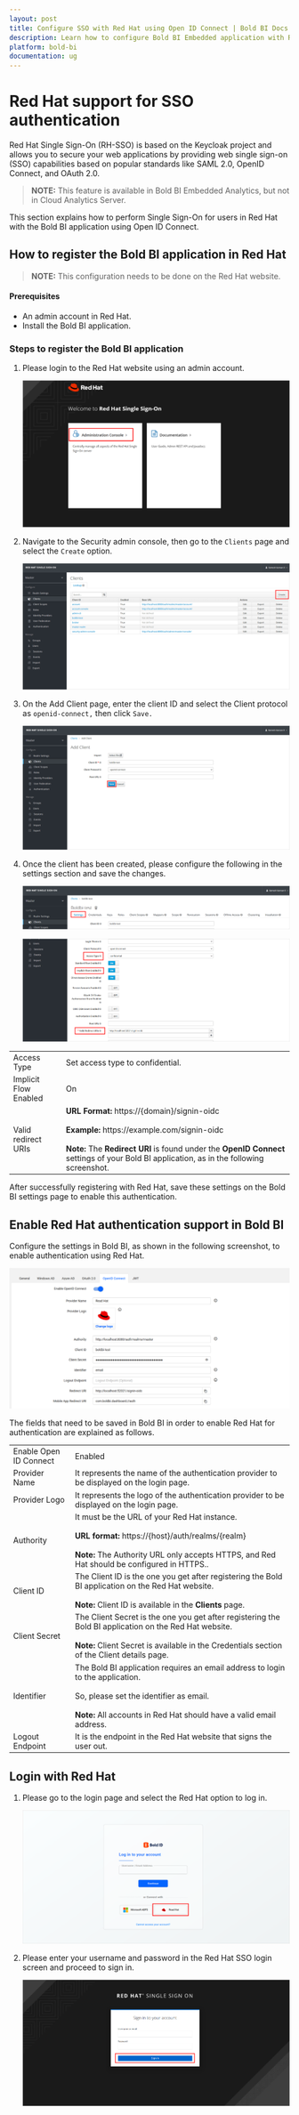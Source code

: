 ```yaml
---
layout: post
title: Configure SSO with Red Hat using Open ID Connect | Bold BI Docs
description: Learn how to configure Bold BI Embedded application with Red Hat identity provider for Single Sign-on authentication (RH-SSO) using OpenID Connect.
platform: bold-bi
documentation: ug
---
```


# Red Hat support for SSO authentication

Red Hat Single Sign-On (RH-SSO) is based on the Keycloak project and allows you to secure your web applications by providing web single sign-on (SSO) capabilities based on popular standards like SAML 2.0, OpenID Connect, and OAuth 2.0.

> **NOTE:** This feature is available in Bold BI Embedded Analytics, but not in Cloud Analytics Server.

This section explains how to perform Single Sign-On for users in Red Hat with the Bold BI application using Open ID Connect.

## How to register the Bold BI application in Red Hat

> **NOTE:**  This configuration needs to be done on the Red Hat website.

#### Prerequisites

* An admin account in Red Hat.
* Install the Bold BI application.

### Steps to register the Bold BI application

1. Please login to the Red Hat website using an admin account.

    ![RedHat Admin console](/static/assets/site-administration/openid-support/images/Redhat-adminconsole.png)

2. Navigate to the Security admin console, then go to the `Clients` page and select the `Create` option.

    ![RedHat Client Option](/static/assets/site-administration/openid-support/images/Redhat-client.png)

3. On the Add Client page, enter the client ID and select the Client protocol as `openid-connect,` then click `Save.`

    ![RedHat Application Page](/static/assets/site-administration/openid-support/images/Redhat-application.png)

4. Once the client has been created, please configure the following in the settings section and save the changes.

    ![RedHat Settings Option](/static/assets/site-administration/openid-support/images/Redhat-settings-option.png)

    ![RedHat Settings](/static/assets/site-administration/openid-support/images/Redhat-settings.png)

<table>

<tr>
<td>Access Type</td>
<td>Set access type to confidential.</td>
</tr>

<tr>
<td>Implicit Flow Enabled</td>
<td>On</td>
</tr>

<tr>
<td>Valid redirect URIs</td>
<td><strong>URL Format:</strong> https://{domain}/signin-oidc<br><br><strong>Example:</strong> https://example.com/signin-oidc<br><br><strong>Note:</strong> The <strong>Redirect URI</strong> is found under the <strong>OpenID Connect</strong> settings of your Bold BI application, as in the following screenshot.</td>
</tr>

</table>

After successfully registering with Red Hat, save these settings on the Bold BI settings page to enable this authentication.

## Enable Red Hat authentication support in Bold BI

Configure the settings in Bold BI, as shown in the following screenshot, to enable authentication using Red Hat.

![RedHat Bi Settings](/static/assets/site-administration/openid-support/images/Redhat-bi-settings.png)

The fields that need to be saved in Bold BI in order to enable Red Hat for authentication are explained as follows.

<table>

<tr>
<td>Enable Open ID Connect</td>
<td>Enabled</td>
</tr>

<tr>
<td>Provider Name</td>
<td>It represents the name of the authentication provider to be displayed on the login page.</td>
</tr>

<tr>
<td>Provider Logo</td>
<td>It represents the logo of the authentication provider to be displayed on the login page.</td>
</tr>

<tr>
<td>Authority</td>
<td>It must be the URL of your Red Hat instance.<br><br><strong>URL format:</strong> https://{host}/auth/realms/{realm}<br><br><strong>Note:</strong> The Authority URL only accepts HTTPS, and Red Hat should be configured in HTTPS..</td>
</tr>

<tr>
<td>Client ID</td>
<td>The Client ID is the one you get after registering the Bold BI application on the Red Hat website.<br><br><strong>Note:</strong> Client ID is available in the <strong>Clients</strong> page.</td>
</tr>

<tr>
<td>Client Secret</td>
<td>The Client Secret is the one you get after registering the Bold BI application on the Red Hat website.<br><br><strong>Note:</strong> Client Secret is available in the Credentials section of the Client details page.</td>
</tr>

<tr>
<td>Identifier</td>
<td>The Bold BI application requires an email address to login to the application.<br><br>So, please set the identifier as email.<br><br><strong>Note:</strong> All accounts in Red Hat should have a valid email address.</td>
</tr>

<tr>
<td>Logout Endpoint</td>
<td>It is the endpoint in the Red Hat website that signs the user out.</td>
</tr>

</table>

## Login with Red Hat

1. Please go to the login page and select the Red Hat option to log in.

   ![RedHat Bi Login Option](/static/assets/site-administration/openid-support/images/Redhat-bi-login-option.png)

2. Please enter your username and password in the Red Hat SSO login screen and proceed to sign in.

   ![RedHat Bi Login](/static/assets/site-administration/openid-support/images/Redhat-login.png)
